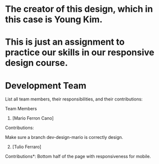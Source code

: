 # The creator of this design, which in this case is Young Kim.
# This is just an assignment to practice our skills in our responsive design course.

# Development Team

List all team members, their responsibilities, and their contributions:

Team Members

1. [Mario Ferron Cano]

Contributions:

Make sure a branch dev-design-mario is correctly design. 

2. [Tulio Ferraro]

Contributions*: Bottom half of the page with responsiveness for mobile.


